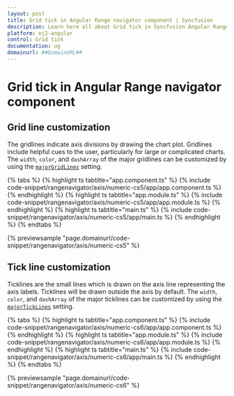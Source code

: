 ```yaml
---
layout: post
title: Grid tick in Angular Range navigator component | Syncfusion
description: Learn here all about Grid tick in Syncfusion Angular Range navigator component of Syncfusion Essential JS 2 and more.
platform: ej2-angular
control: Grid tick 
documentation: ug
domainurl: ##DomainURL##
---
```


# Grid tick in Angular Range navigator component

## Grid line customization

The gridlines indicate axis divisions by drawing the chart plot. Gridlines include helpful cues to the user, particularly for large or complicated charts. The `width`, `color`, and `dashArray` of the major gridlines can be customized by using the [`majorGridLines`](https://ej2.syncfusion.com/angular/documentation/api/range-navigator/#majorgridlines) setting.

{% tabs %}
{% highlight ts tabtitle="app.component.ts" %}
{% include code-snippet/rangenavigator/axis/numeric-cs5/app/app.component.ts %}
{% endhighlight %}
{% highlight ts tabtitle="app.module.ts" %}
{% include code-snippet/rangenavigator/axis/numeric-cs5/app/app.module.ts %}
{% endhighlight %}
{% highlight ts tabtitle="main.ts" %}
{% include code-snippet/rangenavigator/axis/numeric-cs5/app/main.ts %}
{% endhighlight %}
{% endtabs %}
  
{% previewsample "page.domainurl/code-snippet/rangenavigator/axis/numeric-cs5" %}

## Tick line customization

Ticklines are the small lines which is drawn on the axis line representing the axis labels. Ticklines will be drawn outside the axis by default. The `width`, `color`, and `dashArray` of the major ticklines can be customized by using the [`majorTickLines`](https://ej2.syncfusion.com/angular/documentation/api/range-navigator/#majorticklines) setting.

{% tabs %}
{% highlight ts tabtitle="app.component.ts" %}
{% include code-snippet/rangenavigator/axis/numeric-cs6/app/app.component.ts %}
{% endhighlight %}
{% highlight ts tabtitle="app.module.ts" %}
{% include code-snippet/rangenavigator/axis/numeric-cs6/app/app.module.ts %}
{% endhighlight %}
{% highlight ts tabtitle="main.ts" %}
{% include code-snippet/rangenavigator/axis/numeric-cs6/app/main.ts %}
{% endhighlight %}
{% endtabs %}
  
{% previewsample "page.domainurl/code-snippet/rangenavigator/axis/numeric-cs6" %}